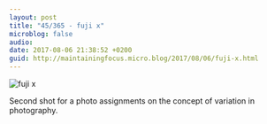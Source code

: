 ```yaml
---
layout: post
title: "45/365 - fuji x"
microblog: false
audio: 
date: 2017-08-06 21:38:52 +0200
guid: http://maintainingfocus.micro.blog/2017/08/06/fuji-x.html
---
```

![fuji x](https://f000.backblazeb2.com/file/Roel-Share/fuji-x.jpg)

Second shot for a photo assignments on the concept of variation in photography.
